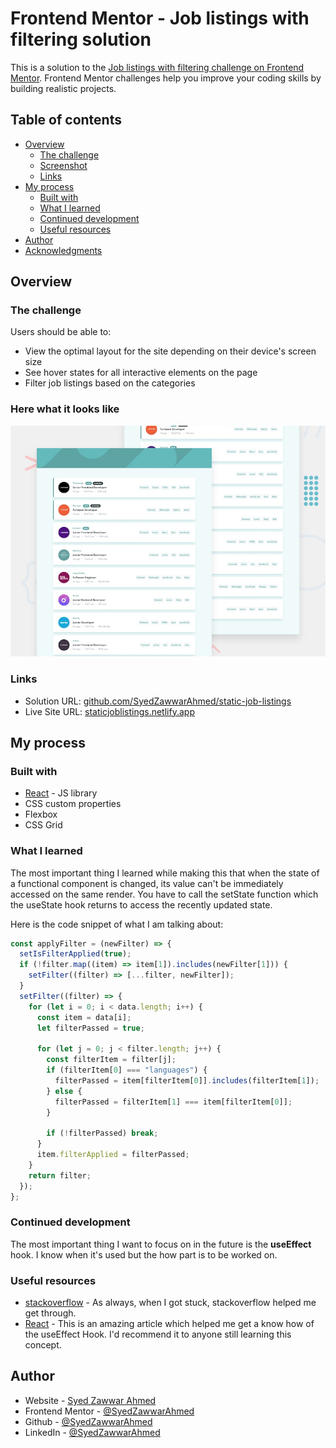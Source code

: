 # Frontend Mentor - Job listings with filtering solution

This is a solution to the [Job listings with filtering challenge on Frontend Mentor](https://www.frontendmentor.io/challenges/job-listings-with-filtering-ivstIPCt). Frontend Mentor challenges help you improve your coding skills by building realistic projects.

## Table of contents

- [Overview](#overview)
  - [The challenge](#the-challenge)
  - [Screenshot](#screenshot)
  - [Links](#links)
- [My process](#my-process)
  - [Built with](#built-with)
  - [What I learned](#what-i-learned)
  - [Continued development](#continued-development)
  - [Useful resources](#useful-resources)
- [Author](#author)
- [Acknowledgments](#acknowledgments)

## Overview

### The challenge

Users should be able to:

- View the optimal layout for the site depending on their device's screen size
- See hover states for all interactive elements on the page
- Filter job listings based on the categories

### Here what it looks like

![Desktop preview](public/images/desktop-preview.jpg)

### Links

- Solution URL: [github.com/SyedZawwarAhmed/static-job-listings](https://github.com/SyedZawwarAhmed/static-job-listings)
- Live Site URL: [staticjoblistings.netlify.app](https://staticjoblistings.netlify.app)

## My process

### Built with

- [React](https://reactjs.org/) - JS library
- CSS custom properties
- Flexbox
- CSS Grid

### What I learned

The most important thing I learned while making this that when the state of a functional component is changed, its value can't be immediately accessed on the same render. You have to call the setState function which the useState hook returns to access the recently updated state.

Here is the code snippet of what I am talking about:

```js
const applyFilter = (newFilter) => {
  setIsFilterApplied(true);
  if (!filter.map((item) => item[1]).includes(newFilter[1])) {
    setFilter((filter) => [...filter, newFilter]);
  }
  setFilter((filter) => {
    for (let i = 0; i < data.length; i++) {
      const item = data[i];
      let filterPassed = true;

      for (let j = 0; j < filter.length; j++) {
        const filterItem = filter[j];
        if (filterItem[0] === "languages") {
          filterPassed = item[filterItem[0]].includes(filterItem[1]);
        } else {
          filterPassed = filterItem[1] === item[filterItem[0]];
        }

        if (!filterPassed) break;
      }
      item.filterApplied = filterPassed;
    }
    return filter;
  });
};
```

### Continued development

The most important thing I want to focus on in the future is the **useEffect** hook. I know when it's used but the how part is to be worked on.

### Useful resources

- [stackoverflow](https://www.stackoverflow.com) - As always, when I got stuck, stackoverflow helped me get through.
- [React](https://reactjs.org/docs/hooks-reference.html#useeffect) - This is an amazing article which helped me get a know how of the useEffect Hook. I'd recommend it to anyone still learning this concept.


## Author

- Website - [Syed Zawwar Ahmed](https://zawwarahmed.netlify.app)
- Frontend Mentor - [@SyedZawwarAhmed](https://www.frontendmentor.io/profile/SyedZawwarAhmed)
- Github - [@SyedZawwarAhmed](https://github.com/SyedZawwarAhmed)
- LinkedIn - [@SyedZawwarAhmed](https://www.linkedin.com/in/syed-zawwar-ahmed-b7345a1b8/)